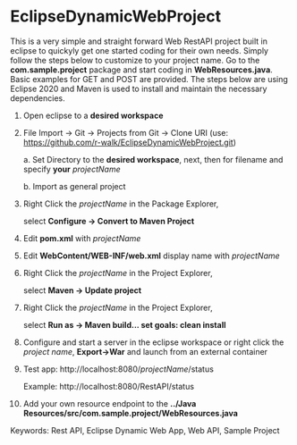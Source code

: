 # EclipseDynamicWebProject

This is a very simple and straight forward Web RestAPI project built in eclipse to quickyly get one started coding for their own needs. Simply follow the steps below to customize to your project name. Go to the **com.sample.project** package and start coding in **WebResources.java**. Basic examples for GET and POST are provided. The steps below are using Eclipse 2020 and Maven is used to install and maintain the necessary dependencies. 


1.  Open eclipse to a **desired workspace**

2.  File Import -> Git -> Projects from Git -> Clone URI (use: https://github.com/r-walk/EclipseDynamicWebProject.git)

	a. Set Directory to the **desired workspace**, next, then for filename and specify **your** *projectName*
	
	b. Import as general project
	
3.  Right Click the *projectName* in the Package Explorer, 

	select **Configure -> Convert to Maven Project**

4.  Edit **pom.xml** with *projectName*

5.  Edit **WebContent/WEB-INF/web.xml** display name with *projectName*

6.  Right Click the *projectName* in the Project Explorer, 
	
	select **Maven -> Update project**

7.  Right Click the *projectName* in the Project Explorer,

	select **Run as -> Maven build...  set goals: clean install**

8.  Configure and start a server in the eclipse workspace or right click the *project name*, **Export->War** and launch from an external container

9.  Test app: http://localhost:8080/*projectName*/status

     Example: http://localhost:8080/RestAPI/status

10. Add your own resource endpoint to the **../Java Resources/src/com.sample.project/WebResources.java**

Keywords:  Rest API, Eclipse Dynamic Web App, Web API, Sample Project
